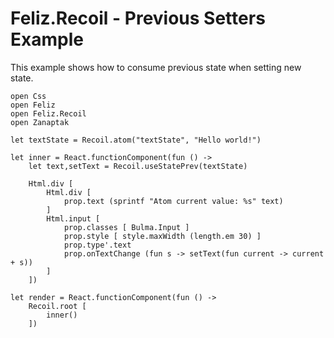 ﻿# Feliz.Recoil - Previous Setters Example

This example shows how to consume previous state 
when setting new state.

```fsharp:recoil-previous
open Css
open Feliz
open Feliz.Recoil
open Zanaptak

let textState = Recoil.atom("textState", "Hello world!")

let inner = React.functionComponent(fun () ->
    let text,setText = Recoil.useStatePrev(textState)

    Html.div [
        Html.div [
            prop.text (sprintf "Atom current value: %s" text)
        ]
        Html.input [
            prop.classes [ Bulma.Input ]
            prop.style [ style.maxWidth (length.em 30) ]
            prop.type'.text
            prop.onTextChange (fun s -> setText(fun current -> current + s))
        ]
    ])

let render = React.functionComponent(fun () ->
    Recoil.root [
        inner()
    ])
```
